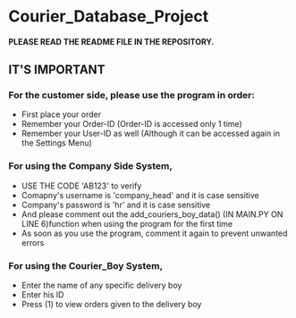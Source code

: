 # Courier_Database_Project
#### PLEASE READ THE README FILE IN THE REPOSITORY.
## IT'S IMPORTANT

### For the customer side, please use the program in order:

* First place your order
* Remember your Order-ID (Order-ID is accessed only 1 time)
* Remember your User-ID as well (Although it can be accessed again in the Settings Menu)

### For using the Company Side System,
* USE THE CODE 'AB123' to verify
* Comapny's username is 'company_head' and it is case sensitive
* Company's password is 'hr' and it is case sensitive
* And please comment out the add_couriers_boy_data() (IN MAIN.PY ON LINE 6)function when using the program for the first time
* As soon as you use the program, comment it again to prevent unwanted errors

### For using the Courier_Boy System,
* Enter the name of any specific delivery boy
* Enter his ID
* Press (1) to view orders given to the delivery boy
